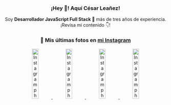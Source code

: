 <div align="center">

<h3>¡Hey 👋! Aquí César Leañez!</h3>

<p>Soy <strong>Desarrollador JavaScript Full Stack 🚀</strong> más de tres años de experiencia.<br />¡Revisa mi contenido 👇!</p>

### 📸 Mis últimas fotos en [mi Instagram](https://instagram.com/cesarsoftware.dev)


<a href='https://instagram.com/p/DICt8_ruj1K' target='_blank'>
  <img width='20%' src='https://instagram.fcmn2-1.fna.fbcdn.net/v/t51.2885-15/487811720_2261442050918393_7784971145546330846_n.jpg?stp=dst-jpg_e15_tt6&efg=eyJ2ZW5jb2RlX3RhZyI6IkNMSVBTLmltYWdlX3VybGdlbi42NDB4MTE1Ni5zZHIuZjcxODc4LmRlZmF1bHRfY292ZXJfZnJhbWUifQ&_nc_ht=instagram.fcmn2-1.fna.fbcdn.net&_nc_cat=105&_nc_oc=Q6cZ2QFE3XIz-g-Kr6fAF62jGe5hK3bO7tGQ1wouzuC0arATWmgkxZnKWEtJd9LUw8wHSRI&_nc_ohc=jmL6oRQxn_sQ7kNvwFFgQ9I&_nc_gid=1mzWhSQs8LqCSqtJ4gZ8_Q&edm=ACWDqb8BAAAA&ccb=7-5&ig_cache_key=MzYwMzY0NDc1NTQ5MDc4MjUzOA%3D%3D.3-ccb7-5&oh=00_AfHqN_hUzXhXArVgBL3vSUDQTHEnHIIdQBuJyfKazapQaA&oe=6804B8E1&_nc_sid=ee9879' alt='Instagram photo' />
</a>
<a href='https://instagram.com/p/DIAOH7MuTdG' target='_blank'>
  <img width='20%' src='https://instagram.fcmn3-2.fna.fbcdn.net/v/t51.2885-15/487701094_964176539225257_203758693226461245_n.jpg?stp=dst-jpg_e15_tt6&efg=eyJ2ZW5jb2RlX3RhZyI6IkNMSVBTLmltYWdlX3VybGdlbi42NDB4MTE1Ni5zZHIuZjcxODc4LmRlZmF1bHRfY292ZXJfZnJhbWUifQ&_nc_ht=instagram.fcmn3-2.fna.fbcdn.net&_nc_cat=101&_nc_oc=Q6cZ2QFE3XIz-g-Kr6fAF62jGe5hK3bO7tGQ1wouzuC0arATWmgkxZnKWEtJd9LUw8wHSRI&_nc_ohc=gLjoEGhb-4EQ7kNvwFfC514&_nc_gid=1mzWhSQs8LqCSqtJ4gZ8_Q&edm=ACWDqb8BAAAA&ccb=7-5&ig_cache_key=MzYwMjk0MTgxOTE0ODEyMTkyNg%3D%3D.3-ccb7-5&oh=00_AfEL2Lwt8bTRdAaYrlEKDPAixJMp8eVQQWhTQCz_IzmJPA&oe=6804CA98&_nc_sid=ee9879' alt='Instagram photo' />
</a>
<a href='https://instagram.com/p/DHtKENeumyc' target='_blank'>
  <img width='20%' src='https://instagram.fcmn2-2.fna.fbcdn.net/v/t51.2885-15/486620439_1373071664043671_6215675251976925620_n.jpg?stp=dst-jpg_e15_tt6&efg=eyJ2ZW5jb2RlX3RhZyI6IkNMSVBTLmltYWdlX3VybGdlbi42NDB4MTE0Ni5zZHIuZjcxODc4LmRlZmF1bHRfY292ZXJfZnJhbWUifQ&_nc_ht=instagram.fcmn2-2.fna.fbcdn.net&_nc_cat=111&_nc_oc=Q6cZ2QFE3XIz-g-Kr6fAF62jGe5hK3bO7tGQ1wouzuC0arATWmgkxZnKWEtJd9LUw8wHSRI&_nc_ohc=xjfP2WQDgZwQ7kNvwFYKQ5w&_nc_gid=1mzWhSQs8LqCSqtJ4gZ8_Q&edm=ACWDqb8BAAAA&ccb=7-5&ig_cache_key=MzU5NzU3NTk0NzE1NjA5MDAxMg%3D%3D.3-ccb7-5&oh=00_AfHqn56u8v40slcvGziHh7ZrFYtQ7zW-WLVXBzaScxURoA&oe=6804E024&_nc_sid=ee9879' alt='Instagram photo' />
</a>
<a href='https://instagram.com/p/DG56-A2MYRH' target='_blank'>
  <img width='20%' src='https://instagram.fcmn2-1.fna.fbcdn.net/v/t51.2885-15/482937859_17909133159097059_4067759707531801866_n.jpg?stp=dst-jpg_e15_tt6&efg=eyJ2ZW5jb2RlX3RhZyI6IkZFRUQuaW1hZ2VfdXJsZ2VuLjIxNjB4MTIxNS5zZHIuZjc1NzYxLmRlZmF1bHRfaW1hZ2UifQ&_nc_ht=instagram.fcmn2-1.fna.fbcdn.net&_nc_cat=103&_nc_oc=Q6cZ2QFE3XIz-g-Kr6fAF62jGe5hK3bO7tGQ1wouzuC0arATWmgkxZnKWEtJd9LUw8wHSRI&_nc_ohc=lNLrWdFLzqcQ7kNvwGIWcoz&_nc_gid=1mzWhSQs8LqCSqtJ4gZ8_Q&edm=ACWDqb8BAAAA&ccb=7-5&ig_cache_key=MzU4MzE1NDMyNjc2NDM1NjY3OQ%3D%3D.3-ccb7-5&oh=00_AfEYTMghTNxPEK6L6RjJ-HdonUOe7XlVqDlt_GN84GHb2w&oe=6804DF69&_nc_sid=ee9879' alt='Instagram photo' />
</a>

</div>
